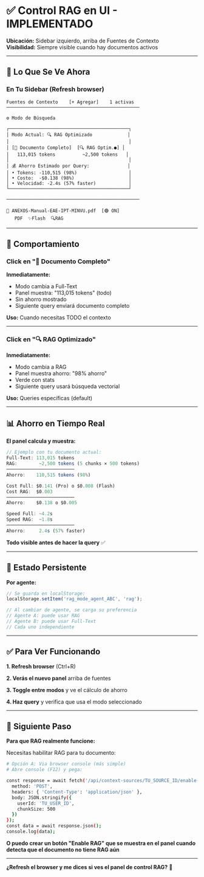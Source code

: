 # ✅ Control RAG en UI - IMPLEMENTADO

**Ubicación:** Sidebar izquierdo, arriba de Fuentes de Contexto  
**Visibilidad:** Siempre visible cuando hay documentos activos

---

## 🎯 Lo Que Se Ve Ahora

### En Tu Sidebar (Refresh browser)

```
Fuentes de Contexto    [+ Agregar]    1 activas
─────────────────────────────────────────────────

⚙️ Modo de Búsqueda

┌────────────────────────────────────────────┐
│ Modo Actual: 🔍 RAG Optimizado             │
│                                            │
│ [📝 Documento Completo]  [🔍 RAG Optim.●] │
│   113,015 tokens          ~2,500 tokens   │
│                                            │
│ 💰 Ahorro Estimado por Query:              │
│ • Tokens: -110,515 (98%)                   │
│ • Costo:  -$0.138 (98%)                    │
│ • Velocidad: -2.4s (57% faster)            │
└────────────────────────────────────────────┘

─────────────────────────────────────────────────

📄 ANEXOS-Manual-EAE-IPT-MINVU.pdf  [🟢 ON]
   PDF  ✨Flash  🔍RAG
```

---

## 🔄 Comportamiento

### Click en "📝 Documento Completo"

**Inmediatamente:**
- Modo cambia a Full-Text
- Panel muestra: "113,015 tokens" (todo)
- Sin ahorro mostrado
- Siguiente query enviará documento completo

**Uso:** Cuando necesitas TODO el contexto

---

### Click en "🔍 RAG Optimizado"

**Inmediatamente:**
- Modo cambia a RAG
- Panel muestra ahorro: "98% ahorro"
- Verde con stats
- Siguiente query usará búsqueda vectorial

**Uso:** Queries específicas (default)

---

## 📊 Ahorro en Tiempo Real

**El panel calcula y muestra:**

```typescript
// Ejemplo con tu documento actual:
Full-Text: 113,015 tokens
RAG:        ~2,500 tokens (5 chunks × 500 tokens)
─────────────────────────
Ahorro:    110,515 tokens (98%)

Cost Full: $0.141 (Pro) o $0.008 (Flash)
Cost RAG:  $0.003
─────────────────────────
Ahorro:    $0.138 o $0.005

Speed Full: ~4.2s
Speed RAG:  ~1.8s
─────────────────────────
Ahorro:     2.4s (57% faster)
```

**Todo visible antes de hacer la query** ✅

---

## 🎯 Estado Persistente

**Por agente:**
```typescript
// Se guarda en localStorage:
localStorage.setItem('rag_mode_agent_ABC', 'rag');

// Al cambiar de agente, se carga su preferencia
// Agente A: puede usar RAG
// Agente B: puede usar Full-Text
// Cada uno independiente
```

---

## ✅ Para Ver Funcionando

**1. Refresh browser** (Ctrl+R)

**2. Verás el nuevo panel** arriba de fuentes

**3. Toggle entre modos** y ve el cálculo de ahorro

**4. Haz query** y verifica que usa el modo seleccionado

---

## 🚀 Siguiente Paso

**Para que RAG realmente funcione:**

Necesitas habilitar RAG para tu documento:

```bash
# Opción A: Via browser console (más simple)
# Abre console (F12) y pega:

const response = await fetch('/api/context-sources/TU_SOURCE_ID/enable-rag', {
  method: 'POST',
  headers: { 'Content-Type': 'application/json' },
  body: JSON.stringify({
    userId: 'TU_USER_ID',
    chunkSize: 500
  })
});
const data = await response.json();
console.log(data);
```

**O puedo crear un botón "Enable RAG" que se muestra en el panel cuando detecta que el documento no tiene RAG aún**

---

**¿Refresh el browser y me dices si ves el panel de control RAG?** 🎨

